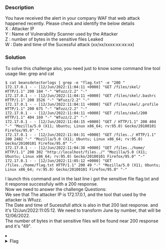 ### Description
 You have received the alert in your company WAF that web attack happened recently. Please check and identify the below details <br>
X : Attacker IP <br> 
Y : Name of Vulnerability Scanner used by the Attacker <br>
Z : number of bytes in the sensitive files Leaked <br>
W : Date and time of the Sucessful attack (xx/xx/xxxx:xx:xx:xx) <br>
### Solution
To solve this challenge also, you need just  to know some  command line tool usage like: grep and cat

```
$ cat beansdetectorlogs | grep -e "flag.txt" -e "200 " 
172.17.0.1 - - [12/Jun/2022:11:04:11 +0000] "GET /files/skel/ HTTP/1.1" 200 184 "-" "Wfuzz/2.2" "-"
172.17.0.1 - - [12/Jun/2022:11:04:11 +0000] "GET /files/skel/.bashrc HTTP/1.1" 200 3526 "-" "Wfuzz/2.2" "-"
172.17.0.1 - - [12/Jun/2022:11:04:11 +0000] "GET /files/skel/.profile HTTP/1.1" 200 675 "-" "Wfuzz/2.2" "-"
172.17.0.1 - - [12/Jun/2022:11:04:11 +0000] "GET /files/skel/200 HTTP/1.1" 404 169 "-" "Wfuzz/2.2" "-"
172.17.0.1 - - [12/Jun/2022:11:04:15 +0000] "GET / HTTP/1.1" 200 404 "-" "Mozilla/5.0 (X11; Ubuntu; Linux x86_64; rv:95.0) Gecko/20100101 Firefox/95.0" "-"
172.17.0.1 - - [12/Jun/2022:11:04:31 +0000] "GET /files../ HTTP/1.1" 200 2482 "-" "Mozilla/5.0 (X11; Ubuntu; Linux x86_64; rv:95.0) Gecko/20100101 Firefox/95.0" "-"
172.17.0.1 - - [12/Jun/2022:11:04:38 +0000] "GET /files../home/ HTTP/1.1" 200 302 "http://localhost/files../" "Mozilla/5.0 (X11; Ubuntu; Linux x86_64; rv:95.0) Gecko/20100101 Firefox/95.0" "-"
172.17.0.1 - - [12/Jun/2022:11:05:12 +0000] "GET /files../home/flag.txt HTTP/1.1" 200 49 "-" "Mozilla/5.0 (X11; Ubuntu; Linux x86_64; rv:95.0) Gecko/20100101 Firefox/95.0" "-"

```
I launch this command and in the last line i got the sensitive file flag.txt and it response successfuly with a 200 response. <br>
Now we need to answer the challenge Questions: <br>
We see that The attacker IP is 172.17.0.1, and the tool that used by the attacker is Wfuzz. <br>
The Date and time of Sucessfull attck is also in that 200 last response. and it's 12/Jun/2022:11:05:12.  We need to transform June by number, that will be 12/06/2022. <br>
The number of bytes in that sensitive files will be found near 200 response and it's "49". <br>

<li>
	<details>
		<summary>Flag</summary>
Bro, read all the Writeup and solve the challenge: the flag format is : flag{X:Y:Z:W}</details>
</li>


